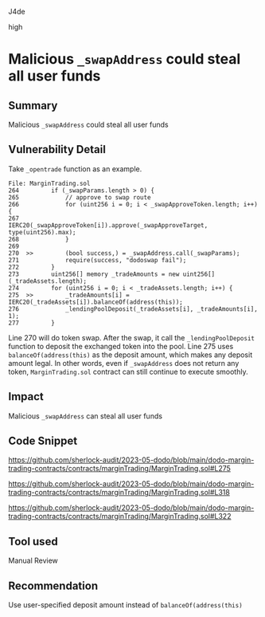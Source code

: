 J4de

high

# Malicious `_swapAddress` could steal all user funds

## Summary

Malicious `_swapAddress` could steal all user funds

## Vulnerability Detail

Take `_opentrade` function as an example.

```solidity
File: MarginTrading.sol
264         if (_swapParams.length > 0) {
265             // approve to swap route
266             for (uint256 i = 0; i < _swapApproveToken.length; i++) {
267                 IERC20(_swapApproveToken[i]).approve(_swapApproveTarget, type(uint256).max);
268             }
269
270  >>         (bool success,) = _swapAddress.call(_swapParams);
271             require(success, "dodoswap fail");
272         }
273         uint256[] memory _tradeAmounts = new uint256[](_tradeAssets.length);
274         for (uint256 i = 0; i < _tradeAssets.length; i++) {
275  >>         _tradeAmounts[i] = IERC20(_tradeAssets[i]).balanceOf(address(this));
276             _lendingPoolDeposit(_tradeAssets[i], _tradeAmounts[i], 1);
277         }
```

Line 270 will do token swap. After the swap, it call the `_lendingPoolDeposit` function to deposit the exchanged token into the pool. Line 275 uses `balanceOf(address(this)` as the deposit amount, which makes any deposit amount legal. In other words, even if `_swapAddress` does not return any token, `MarginTrading.sol` contract can still continue to execute smoothly.

## Impact

Malicious `_swapAddress` can steal all user funds

## Code Snippet

https://github.com/sherlock-audit/2023-05-dodo/blob/main/dodo-margin-trading-contracts/contracts/marginTrading/MarginTrading.sol#L275

https://github.com/sherlock-audit/2023-05-dodo/blob/main/dodo-margin-trading-contracts/contracts/marginTrading/MarginTrading.sol#L318

https://github.com/sherlock-audit/2023-05-dodo/blob/main/dodo-margin-trading-contracts/contracts/marginTrading/MarginTrading.sol#L322

## Tool used

Manual Review

## Recommendation

Use user-specified deposit amount instead of `balanceOf(address(this)`
